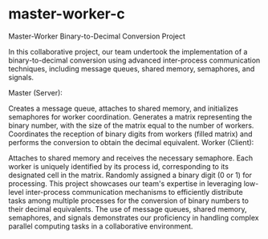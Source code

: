 # master-worker-c

Master-Worker Binary-to-Decimal Conversion Project

In this collaborative project, our team undertook the implementation of a binary-to-decimal conversion using advanced inter-process communication techniques, including message queues, shared memory, semaphores, and signals.

Master (Server):

Creates a message queue, attaches to shared memory, and initializes semaphores for worker coordination.
Generates a matrix representing the binary number, with the size of the matrix equal to the number of workers.
Coordinates the reception of binary digits from workers (filled matrix) and performs the conversion to obtain the decimal equivalent.
Worker (Client):

Attaches to shared memory and receives the necessary semaphore.
Each worker is uniquely identified by its process id, corresponding to its designated cell in the matrix.
Randomly assigned a binary digit (0 or 1) for processing.
This project showcases our team's expertise in leveraging low-level inter-process communication mechanisms to efficiently distribute tasks among multiple processes for the conversion of binary numbers to their decimal equivalents. The use of message queues, shared memory, semaphores, and signals demonstrates our proficiency in handling complex parallel computing tasks in a collaborative environment.
